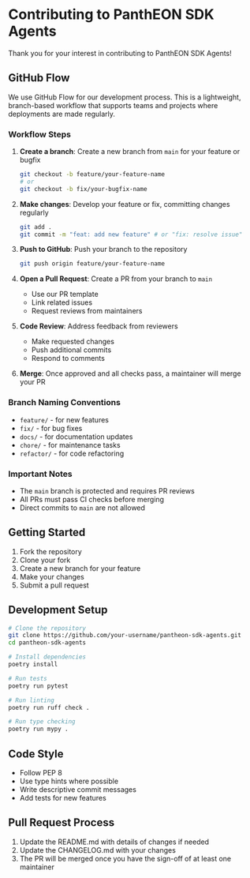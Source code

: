# Contributing to PanthEON SDK Agents

Thank you for your interest in contributing to PanthEON SDK Agents!

## GitHub Flow

We use GitHub Flow for our development process. This is a lightweight, branch-based workflow that supports teams and projects where deployments are made regularly.

### Workflow Steps

1. **Create a branch**: Create a new branch from `main` for your feature or bugfix
   ```bash
   git checkout -b feature/your-feature-name
   # or
   git checkout -b fix/your-bugfix-name
   ```

2. **Make changes**: Develop your feature or fix, committing changes regularly
   ```bash
   git add .
   git commit -m "feat: add new feature" # or "fix: resolve issue"
   ```

3. **Push to GitHub**: Push your branch to the repository
   ```bash
   git push origin feature/your-feature-name
   ```

4. **Open a Pull Request**: Create a PR from your branch to `main`
   - Use our PR template
   - Link related issues
   - Request reviews from maintainers

5. **Code Review**: Address feedback from reviewers
   - Make requested changes
   - Push additional commits
   - Respond to comments

6. **Merge**: Once approved and all checks pass, a maintainer will merge your PR

### Branch Naming Conventions

- `feature/` - for new features
- `fix/` - for bug fixes
- `docs/` - for documentation updates
- `chore/` - for maintenance tasks
- `refactor/` - for code refactoring

### Important Notes

- The `main` branch is protected and requires PR reviews
- All PRs must pass CI checks before merging
- Direct commits to `main` are not allowed

## Getting Started

1. Fork the repository
2. Clone your fork
3. Create a new branch for your feature
4. Make your changes
5. Submit a pull request

## Development Setup

```bash
# Clone the repository
git clone https://github.com/your-username/pantheon-sdk-agents.git
cd pantheon-sdk-agents

# Install dependencies
poetry install

# Run tests
poetry run pytest

# Run linting
poetry run ruff check .

# Run type checking
poetry run mypy .
```

## Code Style

- Follow PEP 8
- Use type hints where possible
- Write descriptive commit messages
- Add tests for new features

## Pull Request Process

1. Update the README.md with details of changes if needed
2. Update the CHANGELOG.md with your changes
3. The PR will be merged once you have the sign-off of at least one maintainer
